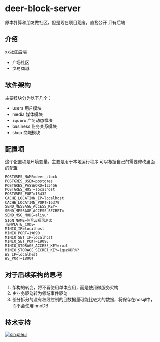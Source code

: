 <!--
 * @Author: xiaozuhui
 * @Date: 2022-12-02 10:07:49
 * @LastEditors: xiaozuhui
 * @LastEditTime: 2022-12-02 10:09:32
 * @Description: 
-->
# deer-block-server

原本打算和朋友做社区，但是现在项目荒废，直接公开
只有后端

## 介绍

xx社区后端

- 广场社区
- 交易商城

## 软件架构

主要模块分为以下几个：

- users 用户模块
- media 媒体模块
- square 广场动态模块
- business 业务关系模块
- shop 商城模块

## 配置项

这个配置项是环境变量，主要是用于本地运行程序 可以根据自己的需要修改里面的配置

```
POSTGRES_NAME=deer_block
POSTGRES_USER=postgres
POSTGRES_PASSWORD=123456
POSTGRES_HOST=localhost
POSTGRES_PORT=15432
CACHE_LOCATION_IP=localhost
CACHE_LOCATION_PORT=16379
SEND_MESSAGE_ACCESS_KEY=
SEND_MESSAGE_ACCESS_SECRET=
SEND_MSG_MODE=aliyun
SIGN_NAME=阿里云短信测试
TEMPLATE_CODE=
MINIO_IP=localhost
MINIO_PORT=19090
MINIO_SET_IP=localhost
MINIO_SET_PORT=19090
MINIO_STORAGE_ACCESS_KEY=root
MINIO_STORAGE_SECRET_KEY=1qazXDR%?
WS_IP=localhost
WS_PORT=18000
```

## 对于后续架构的思考

1. 架构的转变，将不再使用单体应用，而是使用微服务架构
2. 由业务驱动转为领域事件驱动
3. 部分拆分的没有权限控制的且数据量可能比较大的数据，将保存在nosql中，而不会使用InnoDB

## 技术支持

[![simpleui](https://img.shields.io/badge/developing%20with-Simpleui-2077ff.svg)](https://github.com/newpanjing/simpleui)